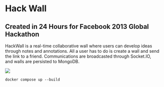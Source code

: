 # Hack Wall
## Created in 24 Hours for Facebook 2013 Global Hackathon

HackWall is a real-time collaborative wall where users can develop ideas through notes and annotations. All a user has to do is create a wall and send the link to a friend. Communications are broadcasted through Socket.IO, and walls are persisted to MongoDB.

![](http://i.imgur.com/Gbx7pf7.png)

```
docker compose up --build
```
